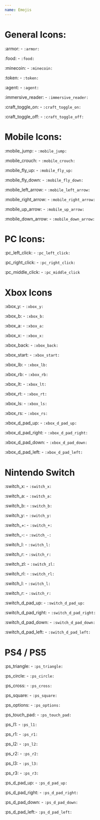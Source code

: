 ```yaml
---
name: Emojis
---
```


# General Icons:

:armor: - `:armor:` 

:food: - `:food:` 

:minecoin: - `:minecoin:` 

:token: - `:token:` 

:agent: - `:agent:` 

:immersive_reader: - `:immersive_reader:` 

:craft_toggle_on: - `:craft_toggle_on:` 

:craft_toggle_off: - `:craft_toggle_off:` 


# Mobile Icons:

:mobile_jump: - `:mobile_jump:`

:mobile_crouch: - `:mobile_crouch:` 

:mobile_fly_up: - `:mobile_fly_up:` 

:mobile_fly_down: - `:mobile_fly_down:` 

:mobile_left_arrow: - `:mobile_left_arrow:` 

:mobile_right_arrow: - `:mobile_right_arrow:` 

:mobile_up_arrow: - `:mobile_up_arrow:` 

:mobile_down_arrow: - `:mobile_down_arrow:` 


# PC Icons:

:pc_left_click: - `:pc_left_click:` 

:pc_right_click: - `:pc_right_click:` 

:pc_middle_click: - `:pc_middle_click`


# Xbox Icons

:xbox_y: - `:xbox_y:`

:xbox_b: - `:xbox_b:`

:xbox_a: - `:xbox_a:`

:xbox_x: - `:xbox_x:`

:xbox_back: - `:xbox_back:`

:xbox_start: - `:xbox_start:`

:xbox_lb: - `:xbox_lb:`

:xbox_rb: - `:xbox_rb:`

:xbox_lt: - `:xbox_lt:`

:xbox_rt: - `:xbox_rt:`

:xbox_ls: - `:xbox_ls:`

:xbox_rs: - `:xbox_rs:`

:xbox_d_pad_up: - `:xbox_d_pad_up:`

:xbox_d_pad_right: - `:xbox_d_pad_right:`

:xbox_d_pad_down: - `:xbox_d_pad_down:`

:xbox_d_pad_left: - `:xbox_d_pad_left:`


# Nintendo Switch

:switch_x: - `:switch_x:`

:switch_a: - `:switch_a:`

:switch_b: - `:switch_b:`

:switch_y: - `:switch_y:`

:switch_+: - `:switch_+:`

:switch_-: - `:switch_-:`

:switch_l: - `:switch_l:`

:switch_r: - `:switch_r:`

:switch_zl: - `:switch_zl:`

:switch_rl: - `:switch_rl:`

:switch_l: - `:switch_l:`

:switch_r: - `:switch_r:`

:switch_d_pad_up: - `:switch_d_pad_up:`

:switch_d_pad_right: - `:switch_d_pad_right:`

:switch_d_pad_down: - `:switch_d_pad_down:`

:switch_d_pad_left: - `:switch_d_pad_left:`


# PS4 / PS5

:ps_triangle: - `:ps_triangle:`

:ps_circle: - `:ps_circle:`

:ps_cross: - `:ps_cross:`

:ps_square: - `:ps_square:`

:ps_options: - `:ps_options:`

:ps_touch_pad: - `:ps_touch_pad:`

:ps_l1: - `:ps_l1:`

:ps_r1: - `:ps_r1:`

:ps_l2: - `:ps_l2:`

:ps_r2: - `:ps_r2:`

:ps_l3: - `:ps_l3:`

:ps_r3: - `:ps_r3:`

:ps_d_pad_up: - `:ps_d_pad_up:`

:ps_d_pad_right: - `:ps_d_pad_right:`

:ps_d_pad_down: - `:ps_d_pad_down:`

:ps_d_pad_left:- `:ps_d_pad_left:`
